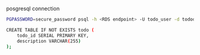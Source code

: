 posgresql connection 
```sh
PGPASSWORD=secure_password psql -h <RDS endpoint> -U todo_user -d tododb -p 5432
```

```sh
CREATE TABLE IF NOT EXISTS todo (
    todo_id SERIAL PRIMARY KEY,
    description VARCHAR(255)
);
```
